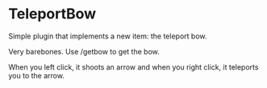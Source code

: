 # TeleportBow
Simple plugin that implements a new item: the teleport bow.

Very barebones. Use /getbow to get the bow.

When you left click, it shoots an arrow and when you right click, it teleports you to the arrow.
